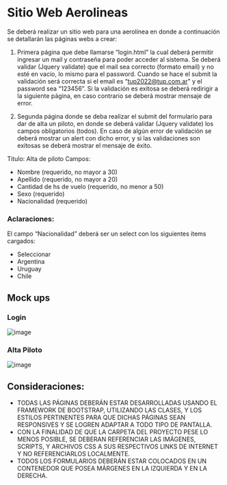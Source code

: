 # Sitio Web Aerolineas

Se deberá realizar un sitio web para una aerolínea en donde a continuación se detallarán las páginas webs a crear:

1) Primera página que debe llamarse “login.html” la cual deberá permitir ingresar un mail y contraseña para poder acceder al sistema.
Se deberá validar (Jquery validate) que el mail sea correcto (formato email) y no esté en vacío, lo mismo para el password.
Cuando se hace el submit la validación será correcta si el email es “tup2022@tup.com.ar” y el password sea “123456”.
Si la validación es exitosa se deberá redirigir a la siguiente página, en caso contrario se deberá mostrar mensaje de error.

2) Segunda página donde se deba realizar el submit del formulario para dar de alta
un piloto, en donde se deberá validar (Jquery validate) los campos obligatorios
(todos). En caso de algún error de validación se deberá mostrar un alert con
dicho error, y si las validaciones son exitosas se deberá mostrar el mensaje de
éxito.

Titulo: Alta de piloto
Campos: 
* Nombre (requerido, no mayor a 30)
* Apellido (requerido, no mayor a 20)
* Cantidad de hs de vuelo (requerido, no menor a 50)
* Sexo (requerido)
* Nacionalidad (requerido)

### Aclaraciones:

El campo “Nacionalidad” deberá ser un select con los siguientes ítems
cargados:
* Seleccionar
* Argentina
* Uruguay
* Chile

## Mock ups

### Login
![image](https://github.com/fpiemontesi/utn-prog3-exam1-practice/assets/32469880/bfc0955e-4d70-42e3-ae08-27ed86e5aa29)

### Alta Piloto
![image](https://github.com/fpiemontesi/utn-prog3-exam1-practice/assets/32469880/837ee5a4-d958-4e3e-9344-2c10b088cffc)


## Consideraciones:
* TODAS LAS PÁGINAS DEBERÁN ESTAR DESARROLLADAS USANDO EL
FRAMEWORK DE BOOTSTRAP, UTILIZANDO LAS CLASES, Y LOS ESTILOS
PERTINENTES PARA QUE DICHAS PÁGINAS SEAN RESPONSIVES Y SE LOGREN
ADAPTAR A TODO TIPO DE PANTALLA.
* CON LA FINALIDAD DE QUE LA CARPETA DEL PROYECTO PESE LO MENOS
POSIBLE, SE DEBERAN REFERENCIAR LAS IMÁGENES, SCRIPTS, Y ARCHIVOS CSS A
SUS RESPECTIVOS LINKS DE INTERNET Y NO REFERENCIARLOS LOCALMENTE.
* TODOS LOS FORMULARIOS DEBERÁN ESTAR COLOCADOS EN UN CONTENEDOR
QUE POSEA MÁRGENES EN LA IZQUIERDA Y EN LA DERECHA.

